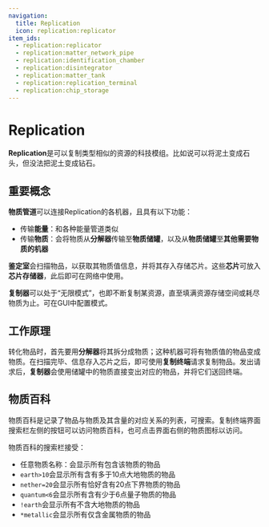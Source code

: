 ```yaml
---
navigation:
  title: Replication
  icon: replication:replicator
item_ids:
  - replication:replicator
  - replication:matter_network_pipe
  - replication:identification_chamber
  - replication:disintegrator
  - replication:matter_tank
  - replication:replication_terminal
  - replication:chip_storage
---
```


# Replication

**Replication**是可以复制类型相似的资源的科技模组。比如说可以将泥土变成石头，但没法把泥土变成钻石。

## 重要概念

**物质管道**可以连接Replication的各机器，且具有以下功能：

* 传输**能量**：和各种能量管道类似
* 传输**物质**：会将物质从**分解器**传输至**物质储罐**，以及从**物质储罐**至**其他需要物质的机器**

**鉴定室**会扫描物品，以获取其物质值信息，并将其存入存储芯片。这些**芯片**可放入**芯片存储器**，此后即可在网络中使用。

**复制器**可以处于“无限模式”，也即不断复制某资源，直至填满资源存储空间或耗尽物质为止。可在GUI中配置模式。

## 工作原理

转化物品时，首先要用**分解器**将其拆分成物质；这种机器可将有物质值的物品变成物质。在扫描完毕、信息存入芯片之后，即可使用**复制终端**请求复制物品。发出请求后，**复制器**会使用储罐中的物质直接变出对应的物品，并将它们送回终端。

<GameScene zoom="4" interactive={true}>
  <ImportStructure src="setup.snbt" />
  <IsometricCamera  yaw="30" pitch="30" />
</GameScene>

## 物质百科

物质百科是记录了物品与物质及其含量的对应关系的列表，可搜索。复制终端界面搜索栏左侧的按钮可以访问物质百科，也可点击界面右侧的物质图标以访问。

物质百科的搜索栏接受：

* 任意物质名称：会显示所有包含该物质的物品
* `earth>10`会显示所有含有多于10点大地物质的物品
* `nether=20`会显示所有恰好含有20点下界物质的物品
* `quantum<6`会显示所有含有少于6点量子物质的物品
* `!earth`会显示所有不含大地物质的物品
* `*metallic`会显示所有仅含金属物质的物品